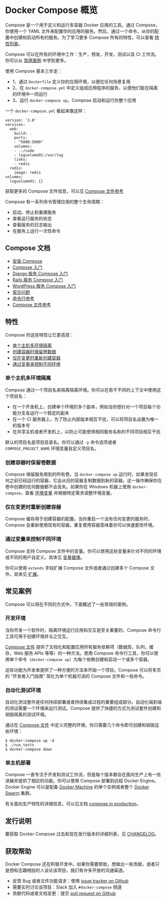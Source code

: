 # Docker Compose 概览

Compose 是一个用于定义和运行多容器 Docker 应用的工具。通过 Compose，你使用一个 YAML 文件来配置你的应用的服务。然后，通过一个命令，从你的配置中创建和启动所有的服务。为了学习更多 Compose 所有的特性，可以查看 [特性列表](https://docs.docker.com/compose/#features)。

Compose 可以在所有的环境中工作：生产，预发，开发，测试以及 CI 工作流。你可以从 [常用案例](https://docs.docker.com/compose/#common-use-cases) 中学到更多。

使用 Compose 基本三步走：

+ 1、通过 `Dockerfile` 定义你的应用环境，以便在任何场景复用
+ 2、在 `docker-compose.yml` 中定义组成应用程序的服务，以便他们能在隔离的环境中一同运行
+ 3、运行 `docker-compose up`，Compose 启动和运行你整个应用

一个 `docker-compose.yml` 看起来像这样：

```
version: '2.0'
services:
  web:
    build: .
    ports:
    - "5000:5000"
    volumes:
    - .:/code
    - logvolume01:/var/log
    links:
    - redis
  redis:
    image: redis
volumes:
  logvolume01: {}
```

获取更多的 Compose 文件信息，可以见 [Compose 文件参考](https://docs.docker.com/compose/compose-file/)

Compose 有一系列命令管理应用的整个生命周期：

+ 启动，停止和重建服务
+ 查看运行服务的状态
+ 查看服务的日志输出
+ 在服务上运行一次性命令

## Compose 文档

+ [安装 Compose](https://docs.docker.com/compose/install/)
+ [Compose 入门](https://docs.docker.com/compose/gettingstarted/)
+ [Django 服务 Compose 入门](https://docs.docker.com/compose/django/)
+ [Rails 服务 Compose 入门](https://docs.docker.com/compose/rails/)
+ [WordPress 服务 Compose 入门](https://docs.docker.com/compose/wordpress/)
+ [常见问题](https://docs.docker.com/compose/faq/)
+ [命令行参考](https://docs.docker.com/compose/reference/)
+ [Compose 文件参考](https://docs.docker.com/compose/compose-file/)

## 特性

Compose 的这些特性让它更高效：

+ [单个主机多环境隔离](https://docs.docker.com/compose/#multiple-isolated-environments-on-a-single-host)
+ [创建容器时保留卷数据](https://docs.docker.com/compose/#preserve-volume-data-when-containers-are-created)
+ [仅在变更时重新创建容器](https://docs.docker.com/compose/#only-recreate-containers-that-have-changed)
+ [通过变量来控制不同环境](https://docs.docker.com/compose/#variables-and-moving-a-composition-between-environments)

### 单个主机多环境隔离

Compose 通过一个项目名来隔离隔离环境。你可以在若干不同的上下文中使用这个项目名：

+ 在一个开发机上，创建单个环境的多个副本，例如当你想针对一个项目每个功能分支各运行一个稳定的副本
+ 在一个 CI 服务器上，为了防止内部版本相互干扰，可以将项目名设置为唯一的版本号
+ 在共享主机或者开发机上，以防止可能使用相同服务名称的不同项目相互干扰

默认的项目名是项目目录名。你可以通过 `-p` 命令选项或者 `COMPOSE_PROJECT_NAME` 环境变量自定义项目名。

### 创建容器时保留卷数据

Compose 保留服务用到的所有卷。当 `docker-compose up` 运行时，如果发现任何之前已经运行的容器，它会从旧的容器复制数据到新的容器。这一操作确保你在卷中创建的任何数据都不会丢失。如果你在 Windows 机器上使用 `docker-compose`，查看 [环境变量](https://docs.docker.com/compose/reference/envvars/) 并根据特定需求调整环境变量。

### 仅在变更时重新创建容器

Compose 缓存用于创建容器的配置。当你重启一个没有任何变更的服务时，Compose 会重新使用现有的容器。重复使用容器意味着你可以快速更改环境。

### 通过变量来控制不同环境

Compose 支持 Compose 文件中的变量。你可以使用这些变量来针对不同的环境或不同的用户自定义。具体见 [变量替换](https://docs.docker.com/compose/compose-file/#variable-substitution)。

你可以使用 `extends` 字段扩展 Compose 文件或者通过创建多个 Compose 文件。具体见 [扩展](https://docs.docker.com/compose/extends/)。

## 常见案例

Compose 可以用在不同的方式中。下面概述了一些常用的案例。

### 开发环境

当你开发一个软件时，隔离环境运行应用和交互是至关重要的。Compose 命令行工具可用于创建环境并与之交互。

[Compose 文件](https://docs.docker.com/compose/compose-file/) 提供了文档化和配置应用所有服务依赖项（数据库，队列，缓存，Web 服务 APIs 等等）的一种方法。使用 Compose 命令行工具，你可以使用单个命令（`docker-compose up`）为每个依赖创建和启动一个或多个容器。

这些功能为开发者提供了一种方便的方法来开始一个项目。Compose 可以将多页的 “开发者入门指南” 简化为单个机器可读的 Compose 文件和一些命令。

### 自动化测试环境

自动化测试套件是任何持续部署或者持续集成过程的重要组成部分。自动化端到端的测试需要一个环境来运行测试。Compose 提供了快捷的方式为测试套件创建和销毁隔离的测试环境。

通过在 [Compose 文件](https://docs.docker.com/compose/compose-file/) 中定义完整的环境，你只需要几个命令即可创建和销毁这些环境：

```
$ docker-compose up -d
$ ./run_tests
$ docker-compose down
```

### 单主机部署

Compose 一直专注于开发和测试工作流，但是每个版本都会在面向生产上有一些进展并提供了相应的功能。你可以使用 Compose 部署到远程 Docker Engine。Docker Engine 可以是配备 [Docker Machine](https://docs.docker.com/machine/overview/) 的单个实例或者整个 [Docker Swarm](https://docs.docker.com/engine/swarm/) 集群。

有关面向生产特性的详细信息，可以见文档 [compose in production](https://docs.docker.com/compose/production/)。

## 发行说明

要获取 Docker Compose 过去和现在发行版本的详细列表，见 [CHANGELOG](https://github.com/docker/compose/blob/master/CHANGELOG.md)。

## 获取帮助

Docker Compose 还在积极开发中。如果你需要帮助，想做出一些贡献，或者只是想和志趣相投的人谈论该项目，我们有许多开放的沟通渠道。

+ 反馈 Bug 或者文件功能请求：使用 [issue tracker on Github](https://github.com/docker/compose/issues)
+ 需要实时讨论该项目：Slack 加入 `#docker-compose` 频道
+ 贡献代码或者文档变更：提交 [pull request on Github](https://github.com/docker/compose/pulls)
